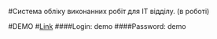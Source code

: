 #Система обліку виконанних робіт для ІТ відділу. (в роботі)

#DEMO
#[Link](https://aps-jober.igor-yuzkiv.website/login)
####Login: demo
####Password: demo
